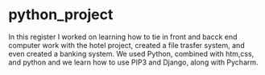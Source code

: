 # python_project
In this register I worked on learning how to tie in front and bacck end computer work with the hotel project, created a file trasfer system, and even created a banking system. We used Python, combined with htm,css, and python and we learn how to use PIP3 and Django, along with Pycharm.
